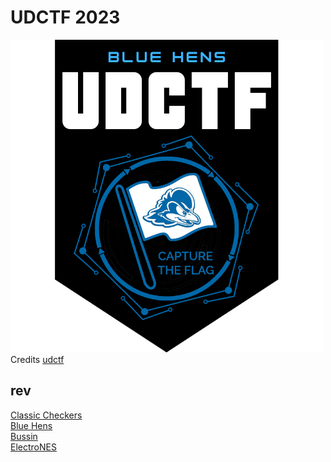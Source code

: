 # UDCTF 2023

![sdfsdf](logo.png)
<br/>Credits [udctf](https://bluehens.ctfd.io/)

## rev

[Classic Checkers](rev/classic_checkers/README.md)\
[Blue Hens](rev/blue_hens/README.md)\
[Bussin](rev/bussin/README.md)\
[ElectroNES](rev/electro_nes/README.md)
